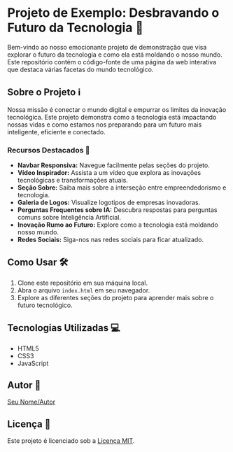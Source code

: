 # Projeto de Exemplo: Desbravando o Futuro da Tecnologia 🚀

Bem-vindo ao nosso emocionante projeto de demonstração que visa explorar o futuro da tecnologia e como ela está moldando o nosso mundo. Este repositório contém o código-fonte de uma página da web interativa que destaca várias facetas do mundo tecnológico.

## Sobre o Projeto ℹ️

Nossa missão é conectar o mundo digital e empurrar os limites da inovação tecnológica. Este projeto demonstra como a tecnologia está impactando nossas vidas e como estamos nos preparando para um futuro mais inteligente, eficiente e conectado.

### Recursos Destacados 🌟

- **Navbar Responsiva:** Navegue facilmente pelas seções do projeto.
- **Vídeo Inspirador:** Assista a um vídeo que explora as inovações tecnológicas e transformações atuais.
- **Seção Sobre:** Saiba mais sobre a interseção entre empreendedorismo e tecnologia.
- **Galeria de Logos:** Visualize logotipos de empresas inovadoras.
- **Perguntas Frequentes sobre IA:** Descubra respostas para perguntas comuns sobre Inteligência Artificial.
- **Inovação Rumo ao Futuro:** Explore como a tecnologia está moldando nosso mundo.
- **Redes Sociais:** Siga-nos nas redes sociais para ficar atualizado.

## Como Usar 🛠️

1. Clone este repositório em sua máquina local.
2. Abra o arquivo `index.html` em seu navegador.
3. Explore as diferentes seções do projeto para aprender mais sobre o futuro tecnológico.

## Tecnologias Utilizadas 💻

- HTML5
- CSS3
- JavaScript

## Autor 👤

[Seu Nome/Autor](https://github.com/seu-nome)

## Licença 📝

Este projeto é licenciado sob a [Licença MIT](LICENSE).
